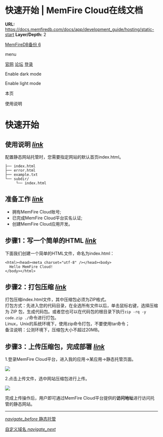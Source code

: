 # 快速开始 | MemFire Cloud在线文档

**URL:** https://docs.memfiredb.com/docs/app/development_guide/hosting/static-start
**Layer/Depth:** 2

[MemFireDB备份 6](/)

menu

[官网](https://memfiredb.com/)
[论坛](https://community.memfiredb.com/)
[登录](https://cloud.memfiredb.com/auth/login)

Enable dark mode

Enable light mode

本页

使用说明

# 快速开始

## 使用说明 [*link*](#%e4%bd%bf%e7%94%a8%e8%af%b4%e6%98%8e)

配置静态网站托管时，您需要指定网站的默认首页index.html。

```
├── index.html
├── error.html
├── example.txt
└── subdir/
     └── index.html
```

## 准备工作 [*link*](#%e5%87%86%e5%a4%87%e5%b7%a5%e4%bd%9c)

* 拥有MemFire Cloud账号;
* 已完成MemFire Cloud平台实名认证;
* 创建MemFire Cloud应用开发。

## 步骤1：写一个简单的HTML [*link*](#%e6%ad%a5%e9%aa%a41%e5%86%99%e4%b8%80%e4%b8%aa%e7%ae%80%e5%8d%95%e7%9a%84html)

下面我们创建一个简单的HTML文件，命名为index.html：

```
<html><head><meta charset="utf-8" /></head><body>
  Hello MemFire Cloud!
</body></html>
```

## 步骤2：打包压缩 [*link*](#%e6%ad%a5%e9%aa%a42%e6%89%93%e5%8c%85%e5%8e%8b%e7%bc%a9)

打包压缩index.html文件，其中压缩包必须为ZIP格式。  
打包方式：先进入您的代码目录，在全选所有文件以后，单击鼠标右键，选择压缩为 ZIP 包，生成代码包。或者您也可以在代码包的根目录下执行`zip -rq -y code.zip ./`命令进行打包。  
Linux，Unix的系统环境下，使用zip命令打包，不要使用tar命令；   
备注说明：公测环境下，压缩包大小不超过20MB。

## 步骤3：上传压缩包，完成部署 [*link*](#%e6%ad%a5%e9%aa%a43%e4%b8%8a%e4%bc%a0%e5%8e%8b%e7%bc%a9%e5%8c%85%e5%ae%8c%e6%88%90%e9%83%a8%e7%bd%b2)

1.登录MemFire Cloud平台，进入我的应用->某应用->静态托管页面。

![](../../../img/static1.png)

2.点击上传文件，选中网站压缩包进行上传。

![](../../../img/static2.png)

完成上传操作后，用户即可通过MemFire Cloud平台提供的**访问地址**进行访问托管的静态网站。

---

[*navigate\_before* 静态托管](/docs/app/development_guide/hosting/static-hosting/)

[自定义域名 *navigate\_next*](/docs/app/development_guide/hosting/static-domain/)